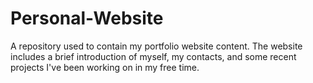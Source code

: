 # Personal-Website
A repository used to contain my portfolio website content. The website includes a brief introduction of myself, my contacts, and some recent projects I've been working on in my free time.
